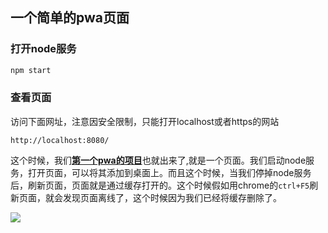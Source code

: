 ## 一个简单的pwa页面

### 打开node服务
```js
npm start
```

### 查看页面
访问下面网址，注意因安全限制，只能打开localhost或者https的网站
```
http://localhost:8080/
```

这个时候，我们[**第一个pwa的项目**](https://github.com/zhyjor/first-pwa-page)也就出来了,就是一个页面。我们启动node服务，打开页面，可以将其添加到桌面上。而且这个时候，当我们停掉node服务后，刷新页面，页面就是通过缓存打开的。这个时候假如用chrome的`ctrl+F5`刷新页面，就会发现页面离线了，这个时候因为我们已经将缓存删除了。

![](http://oankigr4l.bkt.clouddn.com/201807171559_426.png)